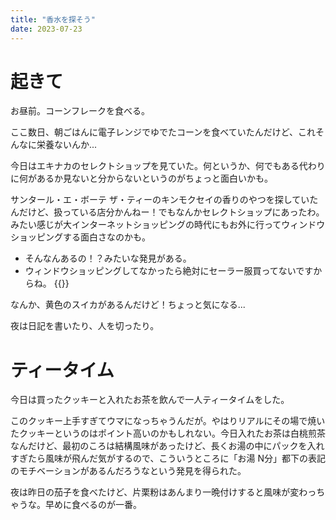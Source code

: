 ```yaml
---
title: "香水を探そう"
date: 2023-07-23
---
```


# 起きて
お昼前。コーンフレークを食べる。

ここ数日、朝ごはんに電子レンジでゆでたコーンを食べていたんだけど、これそんなに栄養ないんか...

今日はエキナカのセレクトショップを見ていた。何というか、何でもある代わりに何があるか見ないと分からないというのがちょっと面白いかも。


サンタール・エ・ボーテ ザ・ティーのキンモクセイの香りのやつを探していたんだけど、扱っている店分かんねー！でもなんかセレクトショップにあったわ。みたい感じが大インターネットショッピングの時代にもお外に行ってウィンドウショッピングする面白さなのかも。
- そんなんあるの！？みたいな発見がある。
- ウィンドウショッピングしてなかったら絶対にセーラー服買ってないですからね。
{{<tweet user="dango_bot" id="1682002436129718273">}}

なんか、黄色のスイカがあるんだけど！ちょっと気になる...

夜は日記を書いたり、人を切ったり。

# ティータイム
今日は買ったクッキーと入れたお茶を飲んで一人ティータイムをした。

このクッキー上手すぎてウマになっちゃうんだが。やはりリアルにその場で焼いたクッキーというのはポイント高いのかもしれない。今日入れたお茶は白桃煎茶なんだけど、最初のころは結構風味があったけど、長くお湯の中にパックを入れすぎたら風味が飛んだ気がするので、こういうところに「お湯 N分」都下の表記のモチベーションがあるんだろうなという発見を得られた。



夜は昨日の茄子を食べたけど、片栗粉はあんまり一晩付けすると風味が変わっちゃうな。早めに食べるのが一番。